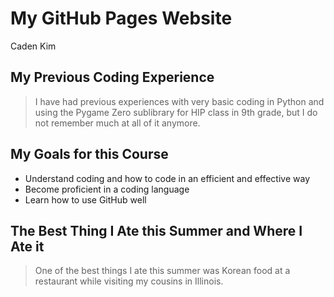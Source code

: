 # **My GitHub Pages Website**
Caden Kim

## My Previous Coding Experience
> I have had previous experiences with very basic coding in Python and using the Pygame Zero sublibrary for HIP class in 9th grade, but I do not remember much at all of it anymore. 

## My Goals for this Course
- Understand coding and how to code in an efficient and effective way
- Become proficient in a coding language 
- Learn how to use GitHub well 

## The Best Thing I Ate this Summer and Where I Ate it
> One of the best things I ate this summer was Korean food at a restaurant while visiting my cousins in Illinois.
